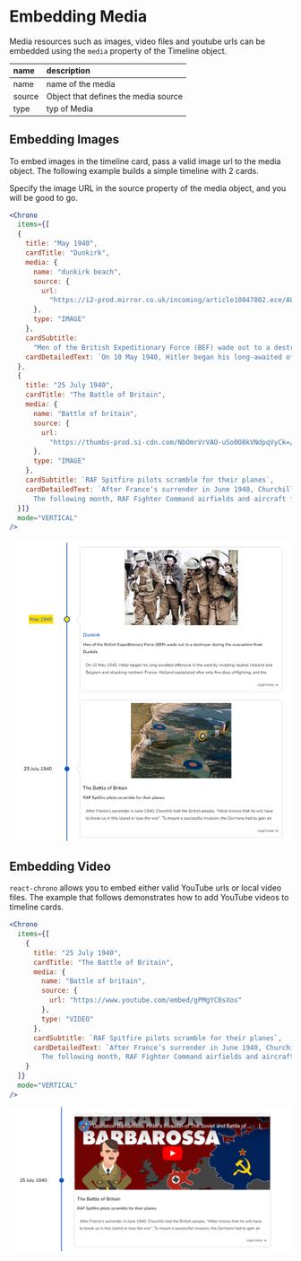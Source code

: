 # Embedding Media

Media resources such as images, video files and youtube urls can be embedded using the `media` property of the Timeline object.

| name   | description                          |
| :----- | :----------------------------------- |
| name   | name of the media                    |
| source | Object that defines the media source |
| type   | typ of Media                         |

## Embedding Images

To embed images in the timeline card, pass a valid image url to the media object. The following example builds a simple timeline with 2 cards.

Specify the image URL in the source property of the media object, and you will be good to go.

```jsx
<Chrono
  items={[
  {
    title: "May 1940",
    cardTitle: "Dunkirk",
    media: {
      name: "dunkirk beach",
      source: {
        url:
          "https://i2-prod.mirror.co.uk/incoming/article10847802.ece/ALTERNATES/s810/PAY-Dunkirk-in-colour.jpg"
      },
      type: "IMAGE"
    },
    cardSubtitle:
      "Men of the British Expeditionary Force (BEF) wade out to a destroyer during the evacuation from Dunkirk.",
    cardDetailedText: `On 10 May 1940, Hitler began his long-awaited offensive in the west by invading neutral Holland and Belgium and attacking northern France. Holland capitulated after only five days of fighting, and the Belgians surrendered on 28 May. With the success of the German ‘Blitzkrieg’, the British Expeditionary Force and French troops were in danger of being cut off and destroyed.`
  },
  {
    title: "25 July 1940",
    cardTitle: "The Battle of Britain",
    media: {
      name: "Battle of britain",
      source: {
        url:
          "https://thumbs-prod.si-cdn.com/NbOmrVrVAO-uSo0O8kVNdpqVyCk=/800x600/filters:no_upscale()/https://public-media.si-cdn.com/filer/c6/b0/c6b0f904-ae9c-47e5-86a9-493dfaefd43c/spitfire_1.jpg"
      },
      type: "IMAGE"
    },
    cardSubtitle: `RAF Spitfire pilots scramble for their planes`,
    cardDetailedText: `After France’s surrender in June 1940, Churchill told the British people, “Hitler knows that he will have to break us in this island or lose the war”. To mount a successful invasion, the Germans had to gain air superiority. The first phase of the battle began on 10 July with Luftwaffe attacks on shipping in the Channel.
      The following month, RAF Fighter Command airfields and aircraft factories came under attack. Under the dynamic direction of Lord Beaverbrook, production of Spitfire and Hurricane fighters increased, and despite its losses in pilots and planes, the RAF was never as seriously weakened as the Germans supposed.`
  }]}
  mode="VERTICAL"
/>
```

![media-images](../assets/media-images.png)

## Embedding Video

`react-chrono` allows you to embed either valid YouTube urls or local video files. The example that follows demonstrates how to add YouTube videos to timeline cards.

```jsx
<Chrono
  items={[
    {
      title: "25 July 1940",
      cardTitle: "The Battle of Britain",
      media: {
        name: "Battle of britain",
        source: {
          url: "https://www.youtube.com/embed/gPMgYC0sXos"
        },
        type: "VIDEO"
      },
      cardSubtitle: `RAF Spitfire pilots scramble for their planes`,
      cardDetailedText: `After France’s surrender in June 1940, Churchill told the British people, “Hitler knows that he will have to break us in this island or lose the war”. To mount a successful invasion, the Germans had to gain air superiority. The first phase of the battle began on 10 July with Luftwaffe attacks on shipping in the Channel.
        The following month, RAF Fighter Command airfields and aircraft factories came under attack. Under the dynamic direction of Lord Beaverbrook, production of Spitfire and Hurricane fighters increased, and despite its losses in pilots and planes, the RAF was never as seriously weakened as the Germans supposed.`
    }
  ]}
  mode="VERTICAL"
/>
```

![media-video](../assets/media-video.png)
